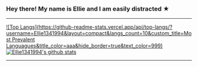 ### Hey there! My name is Ellie and I am easily distracted ★         
___ 
[![Top Langs](https://github-readme-stats.vercel.app/api/top-langs/?username=Ellie1341994&layout=compact&langs_count=10&custom_title=Most  Prevalent  Languagues&title_color=aaa&hide_border=true&text_color=999)](https://github.com/Ellie1341994/github-readme-stats)
[![Ellie1341994's github stats](https://github-readme-stats.vercel.app/api?username=Ellie1341994&bg_color=30,e96443,904e95&title_color=fff&text_color=fff&icon_color=fff&custom_title=&show_icons=true)](https://github.com/Ellie1341994/github-readme-stats)
___   
